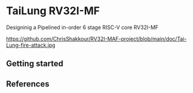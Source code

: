 # TaiLung RV32I-MF

Designinig a Pipelined in-order 6 stage RISC-V core RV32I-MF

https://github.com/ChrisShakkour/RV32I-MAF-project/blob/main/doc/Tai-Lung-fire-attack.jpg

## Getting started


## References

